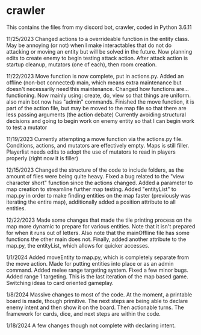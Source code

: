 # crawler
This contains the files from my discord bot, crawler, coded in Python 3.6.11


11/25/2023
  Changed actions to a overrideable function in the entity class. May be annoying (or not) when I make interactables that do not do attacking or moving an entity but will be solved in the future. 
  Now planning edits to create enemy to begin testing attack action. After attack action is startup cleanup, mutators (one of each), then room creation.

11/22/2023
  Move function is now complete, put in actions.py. Added an offline (non-bot connected) main, which means extra maintenance but doesn't necessarily need this maintenance.
  Changed how functions are... functioning. Now mainly using: create, do, view so that things are uniform. also main bot now has "admin" commands.
  Finished the move function, it is part of the action file, but may be moved to the map file so that there are less passing arguments (the action debate)
  Currently avoiding structural decisions and going to begin work on enemy entity so that I can begin work to test a mutator
    
11/19/2023
  Currently attempting a move function via the actions.py file. Conditions, actions, and mutators are effectively empty. Maps is still filler. Playerlist needs edits to adopt the use of mutators to read in players properly (right now it is filler)

12/15/2023
  Changed the structure of the code to include folders, as the amount of files were being quite heavy. Fixed a bug related to the "view character short" function since the actions changed. Added a parameter to map creation to streamline further map testing. Added "entityList" to map.py in order to make finding entities on the map faster (previously was iterating the entire map), additionally added a position attribute to all entities.

12/22/2023
  Made some changes that made the tile printing process on the map more dynamic to prepare for various entities. Note that it isn't prepared for when it runs out of letters. Also note that the mainOffline file has some functions the other main does not. Finally, added another attribute to the map.py, the entityList, which allows for quicker accesses.

1/1/2024
  Added moveEntity to map.py, which is completely separate from the move action. Made for putting entities into place or as an admin command. Added melee range targeting system. Fixed a few minor bugs. Added range 1 targeting. This is the last iteration of the map based game. Switching ideas to card oriented gameplay.

1/8/2024
  Massive changes to most of the code. At the moment, a printable board is made, though primitive. The next steps are being able to declare enemy intent and then show it on the board. Then actionable turns. The framework for cards, dice, and next steps are within the code.

1/18/2024
  A few changes though not complete with declaring intent.
